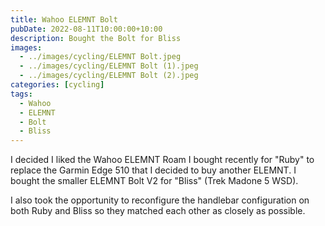 ```yaml
---
title: Wahoo ELEMNT Bolt
pubDate: 2022-08-11T10:00:00+10:00
description: Bought the Bolt for Bliss
images:
  - ../images/cycling/ELEMNT Bolt.jpeg
  - ../images/cycling/ELEMNT Bolt (1).jpeg
  - ../images/cycling/ELEMNT Bolt (2).jpeg
categories: [cycling]
tags:
  - Wahoo
  - ELEMNT
  - Bolt
  - Bliss
---
```


I decided I liked the Wahoo ELEMNT Roam I bought recently for "Ruby" to
replace the Garmin Edge 510 that I decided to buy another ELEMNT. I bought
the smaller ELEMNT Bolt V2 for "Bliss" (Trek Madone 5 WSD).

I also took the opportunity to reconfigure the handlebar configuration on both
Ruby and Bliss so they matched each other as closely as possible.
